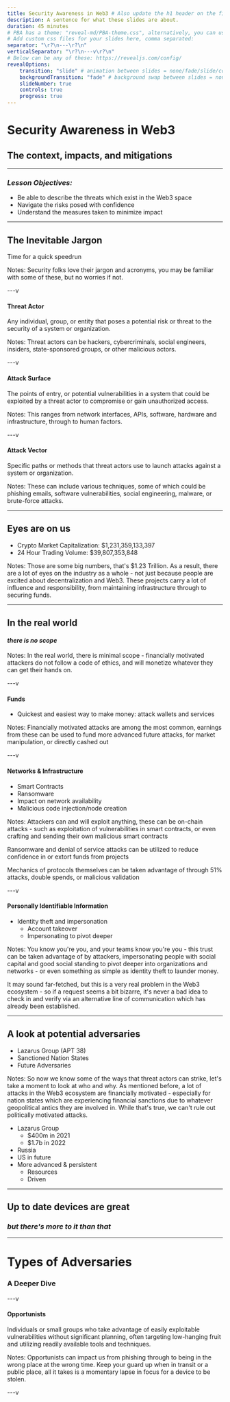```yaml
---
title: Security Awareness in Web3 # Also update the h1 header on the first slide to the same name
description: A sentence for what these slides are about.
duration: 45 minutes
# PBA has a theme: "reveal-md/PBA-theme.css", alternatively, you can use a named default like "night" from this list: https://github.com/hakimel/reveal.js/tree/master/css/theme/source
# Add custom css files for your slides here, comma separated:
separator: "\r?\n---\r?\n"
verticalSeparator: "\r?\n---v\r?\n"
# Below can be any of these: https://revealjs.com/config/
revealOptions:
    transition: "slide" # animation between slides = none/fade/slide/convex/concave/zoom
	backgroundTransition: "fade" # background swap between slides = none/fade/slide/convex/concave/zoom
	slideNumber: true
	controls: true
	progress: true
---
```


# Security Awareness in Web3
## The context, impacts, and mitigations

---

### _Lesson Objectives:_

- Be able to describe the threats which exist in the Web3 space
- Navigate the risks posed with confidence
- Understand the measures taken to minimize impact

---

## The Inevitable Jargon
Time for a quick speedrun

Notes: Security folks love their jargon and acronyms, you may be familiar with some of these, but no worries if not.

---v

#### Threat Actor
Any individual, group, or entity that poses a potential risk or threat to the security of a system or organization.

Notes: Threat actors can be hackers, cybercriminals, social engineers, insiders, state-sponsored groups, or other malicious actors.

---v

#### Attack Surface
The points of entry, or potential vulnerabilities in a system that could be exploited by a threat actor to compromise or gain unauthorized access.

Notes: This ranges from network interfaces, APIs, software, hardware and infrastructure, through to human factors.

---v

#### Attack Vector
Specific paths or methods that threat actors use to launch attacks against a system or organization. 

Notes: These can include various techniques, some of which could be phishing emails, software vulnerabilities, social engineering, malware, or brute-force attacks.

---

## Eyes are on us

- Crypto Market Capitalization: $1,231,359,133,397
- 24 Hour Trading Volume: $39,807,353,848

Notes:
Those are some big numbers, that's $1.23 Trillion. As a result, there are a lot of eyes on the industry as a whole - not just because people are excited about decentralization and Web3. These projects carry a lot of influence and responsibility, from maintaining infrastructure through to securing funds.

---

## In the real world

#### _there is no scope_

Notes:
In the real world, there is minimal scope - financially motivated attackers do not follow a code of ethics, and will monetize whatever they can get their hands on.

---v

#### Funds
  - Quickest and easiest way to make money: attack wallets and services
  
Notes: Financially motivated attacks are among the most common, earnings from these can be used to fund more advanced future attacks, for market manipulation, or directly cashed out

---v

#### Networks & Infrastructure
  - Smart Contracts
  - Ransomware
  - Impact on network availability
  - Malicious code injection/node creation

Notes: 
Attackers can and will exploit anything, these can be on-chain attacks - such as exploitation of vulnerabilities in smart contracts, or even crafting and sending their own malicious smart contracts

Ransomware and denial of service attacks can be utilized to reduce confidence in or extort funds from projects

Mechanics of protocols themselves can be taken advantage of through 51% attacks, double spends, or malicious validation

---v

#### Personally Identifiable Information
  - Identity theft and impersonation
    - Account takeover
    - Impersonating to pivot deeper

Notes: 
You know you're you, and your teams know you're you - this trust can be taken advantage of by attackers, impersonating people with social capital and good social standing to pivot deeper into organizations and networks - or even something as simple as identity theft to launder money.

It may sound far-fetched, but this is a very real problem in the Web3 ecosystem - so if a request seems a bit bizarre, it's never a bad idea to check in and verify via an alternative line of communication which has already been established.

---

## A look at potential adversaries
- Lazarus Group (APT 38)
- Sanctioned Nation States
- Future Adversaries

Notes:
So now we know some of the ways that threat actors can strike, let's take a moment to look at who and why.
As mentioned before, a lot of attacks in the Web3 ecosystem are financially motivated - especially for nation states which are experiencing financial sanctions due to whatever geopolitical antics they are involved in. While that's true, we can't rule out politically motivated attacks.

- Lazarus Group
  - $400m in 2021
  - $1.7b in 2022
- Russia
- US in future
- More advanced & persistent
  - Resources
  - Driven

---

## Up to date devices are great

### _but there's more to it than that_

---

# Types of Adversaries
### A Deeper Dive

---v

#### Opportunists
Individuals or small groups who take advantage of easily exploitable vulnerabilities without significant planning, often targeting low-hanging fruit and utilizing readily available tools and techniques.

Notes:
Opportunists can impact us from phishing through to being in the wrong place at the wrong time. Keep your guard up when in transit or a public place, all it takes is a momentary lapse in focus for a device to be stolen.

---v

<img style="height: 60vh" data-src="./img/2-security_awareness/pickpocket.gif" />
Source: <a href="https://www.youtube.com/watch?v=j25VkESewZg">I Pickpocketed a Pickpocket</a>

---v

#### Organized Crime Groups (OCGs)
More sophisticated adversaries with dedicated resources and a more defined focus. They operate like traditional criminal organizations and often engage in large-scale, financially motivated attacks.

Notes: OCGs will have more information than a mere opportunist, with more time spent assessing their targets - vulnerabilities affecting the cyber realm, but even social media, gaining a better understanding - for example: knowledge of frequent travel locations, offices, events, etc. This knowledge can be used to carry out more advanced phishing campaigns, also known as spearphishing - but more on that later.

These details can be used for extortion, be it compromising information or physical threats, through to kidnap for those higher value targets.

---v

#### Nation States
The most sophisticated and well-resourced adversaries in the landscape. They have significant technical capabilities and may engage in cyber-espionage sabotage, or warfare. 

Notes:
Nation states can act similarly to OCGs, but with increased skill and greater financial backing, with the added benefit of additional operating locations: think airports, border crossings, police forces.

In the context of Web3, nation states may be interested in:
- Money
- Service Disruption
- Undermining Integrity

---

# Methods of Adversaries

---v

#### Theft

<pba-cols>
  <pba-col>

    - Laptops
    - Phones
    - Keys
  </pba-col>
  <pba-col>

    - Auld Wallets
    - ID Documents
    - Hardware Wallets
  </pba-col>
</pba-cols>

Notes:
A lot is at stake, even when an opportunist strikes - for most people our entire lives are on our devices these days.
Losing a device can mean lost, and potentially compromised, second factor authentication - locking you out, but letting a crook in, but also the potential exposure of your wallet seeds, along with whatever is signed in.

Lost or stolen keys and ID documents pose an increased physical threat: the leak of your home address and the means to access it, which can also extend to workplaces or infrastructure locations

---v

#### Tampering
<iframe width="1440" height="646" data-src="https://www.youtube.com/embed/meNlOrdQJFo?autoplay=1&showinfo=0&controls=0&mute=1"data-preload data-autoplay></iframe>

Note: Computers are small but powerful - think about the size of the Apollo flight computer, while nowadays we have a computer with much greater processing power in our pockets, but the progress hasn't stopped - there are powerful SoCs, Systems on a Chip, which can be utilized by attackers.

They range from devices, such as the Rubber Ducky, through to a simple USB-USB cable which looks innocuous enough, but can wreak havoc - and even exfiltrate data or allow for remote control.

These can put your devices - be it phone, laptop, or hardware wallet - at risk of malware injection or firmware integrity

---v

#### Tampering: Mitigations
<img style="height: 60vh" data-src="./img/2-security_awareness/cables.png" />

Notes:
So what can we do to mitigate these attacks? For a start use our own, trusted, cables - consider identifying them in a distinctive way: that could be wrapping some tape around the end, breaking out the ol' sharpie (other permanent markers are available), or applying a coat of nail polish.

Don't use that charger you found randomly left in a café, even if it was offered to you by a nice businessman, and it's probably best to not pick up that mysterious USB on the side of the road anyway.

---v

#### Hacking
- Direct attacks
- DNS poisoning
- Targeted Man in the Middle attacks

Notes: If you're on a network that isn't your own or trusted (home, hotspot, place of work), pop on your VPN for additional protection and privacy.

---v

#### Social Engineering
Phishing and its counterparts, vishing, smishing, etc.



Notes: Phishing and attacks under its umbrella are still a very real threat, but often downplayed - but more on them later.
---

# Situational Awareness

---v

### Shoulder Surfing

Notes: 
Privacy screens are a mitigation, but they're not infallible - they reduce the viewing angle, but those behind you still have the best seats in the house.

---v

### Shoulder Surfing
<img style="height: 60vh" data-src="./img/2-security_awareness/com-truise.png" />

Notes:
Besides, we know that Mr Tom Cruise runs at a 22° angle, rendering privacy screens useless.

---v

### Shoulder Surfing
<img style="height: 60vh" data-src="./img/2-security_awareness/shoulder-pads.jpg" />

Notes:
It's unrealistic that you can wear shoulder pads all the time to block the view of your sweet sweet screen real estate.

---v

### Shoulder Surfing
<img style="height: 60vh" data-src="./img/2-security_awareness/scousers.jpg" />

Notes:
Nor are you going to be able to rapidly grow out your hair 

---v

### Shoulder Surfing
<img style="height: 60vh" data-src="./img/2-security_awareness/shouldersurf.jpg" />

Notes:
In Feng Shui, having a solid wall behind you is considered favorable, especially when sitting at a desk. A solid wall represents support, stability, and protection. 

There's truth to this, it also adds privacy - so if you happen to be working in a public place, consider the flow of energy and listen to Feng Shui - find a nice wall to sit against.

---

# Visual Cues

Notes: It’s no secret that folks in tech love their stickers, they make our devices unique versus our friends and colleagues - but this also comes with downsides. There’s a tipping point between a casual interest and direct involvement: stickers can act like a fingerprint, but what kind of information can we glean from them?

---v

### Device Stickers
Some things can be identified from these, such as: 
- Role
- Industry
- Employer/Projects

Notes:
- Role
    - Developers: Framework/Language/Software stickers
    - DevOps: Cloud service/provider stickers
    - Security: Security tools and software
- Employer
    - Lots of brand-specific stickers can indicate affiliation to an organization or project

Cover in transit - benefit of protected device

---v

### Clothing, Swag, Drip
<pba-cols>
  <pba-col>
    Call it what you will, but it can be a source of information disclosure
  </pba-col>
  <pba-col center>
    <img style="height: 60vh" data-src="./img/2-security_awareness/btc-coat.png" />
  </pba-col>
</pba-cols>


Notes:
Donning the latest swag is turning yourself into a billboard
- Advertising the project mentioned
- Advertising potential affiliations
- Advertising why you would make a financially sound target

The last point applies to tattoos too, unless it's a Dogecoin tattoo.

---

# Digital Footprint

---v

### Social Media

<pba-cols>
  <pba-col center>
    #### The Usual Suspects

    - Twitter
    - Meta
    - Linkedin
  </pba-col>
  <pba-col center>
    #### The Less Obvious

    - Telegram
    - WhatsApp
    - Discord
  </pba-col>
</pba-cols>

Notes: 
Data can be inferred through social media, listing your position on LinkedIn gives attackers confirmation of your presence, the format of email addresses is likely easily discoverable, opening the door to spearphishing attacks.

Messaging apps are rapidly becoming social media, remember that posts and stories aren't necessarily private and can be viewed by anyone with your number.
We can mitigate the impact of these by ensuring device separation - which is also great for work-life balance, which is a great opportunity to revisit phishing.

---

# Phishing

Humans get distracted, stressed, and tired, this is when phishers thrive.

If it didn't work, they would have stopped by now.

Notes:
Phishing is still highly effective, at the end of the day we're only human.
The cost of phishing is constantly dropping, making it easier for the masses to be reached
Actions and decisions are circumstantial

---v

### Rise of AI

Phishing is easier than ever, just ask ChatGPT:

<img style="height: 60vh" data-src="./img/2-security_awareness/gpt-github-email.png" />


Notes:
Not only is phishing getting cheaper, the bar to entry has been significantly lowered.
Existing trusted email infrastructure and its exploitation leads to more and more convincing attacks, paired with the rise of services like ChatGPT, the risk is increasing.

---v

### Beyond the Nigerian prince

Phishers are getting smarter, and your digital footprint is on their radar.

<img style="height: 60vh" data-src="./img/2-security_awareness/gpt-travel-email.png" />

Notes:
Posting online comes with its share of danger, broadcasting your location to the world.
Think again before you post, could an adversary use this information to target you, your family, or colleagues - is it advertising that your team is all in one place, or perhaps alerting them to the fact that your team is distracted and probably stressed with travel?

There is also the issue of consent - avoid blindly tagging people and tainting their operational security, ask first - it's also just a nice thing to do, rather than making bold assumptions about what they are on board with.

Not to say don't post, but add a delay to obscure your live location and minimize physical risks

---v

### Reacting to a Phish

1. Stop
2. Take a moment
3. Verify
4. Report

Notes:

So why is phishing suddenly important? It's not, it's always been important - but downplayed.
We're in a rapidly evolving space, which comes with a lot of eyes - for better or for worse.

It's always preferred to be interrupted for a second opinion on a potential phishing attempt than an unfolding incident, it'll even put a big smile on the faces of security folks all over. After all, we're there to help, rather than preach from our ivory towers and reprimand those who make mistakes.

---

<!-- .slide: data-background-color="#4A2439" -->

# Questions
